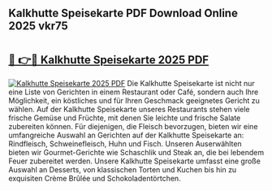 ## Kalkhutte Speisekarte PDF Download Online 2025 vkr75

# <h2><a href="http://gc70ll.nevu.top/?p=Kalkhutte+Speisekarte">🔗 👉🔴 Kalkhutte Speisekarte 2025 PDF</a></h2>

[![Kalkhutte Speisekarte 2025 PDF](https://i.imgur.com/dBaPXMq.png)](http://gc70ll.nevu.top/?p=Kalkhutte+Speisekarte)
Die Kalkhutte Speisekarte ist nicht nur eine Liste von Gerichten in einem Restaurant oder Café, sondern auch Ihre Möglichkeit, ein köstliches und für Ihren Geschmack geeignetes Gericht zu wählen. Auf der Kalkhutte Speisekarte unseres Restaurants stehen viele frische Gemüse und Früchte, mit denen Sie leichte und frische Salate zubereiten können. Für diejenigen, die Fleisch bevorzugen, bieten wir eine umfangreiche Auswahl an Gerichten auf der Kalkhutte Speisekarte an: Rindfleisch, Schweinefleisch, Huhn und Fisch. Unseren Auserwählten bieten wir Gourmet-Gerichte wie Schaschlik und Steak an, die bei lebendem Feuer zubereitet werden. Unsere Kalkhutte Speisekarte umfasst eine große Auswahl an Desserts, von klassischen Torten und Kuchen bis hin zu exquisiten Crème Brûlée und Schokoladentörtchen.
